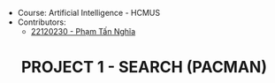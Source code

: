 - Course: Artificial Intelligence - HCMUS  
- Contributors:
  * [22120230 - Phạm Tấn Nghĩa](https://github.com/JakePham23)


<h1 align='center'>PROJECT 1 - SEARCH (PACMAN)</h1>
